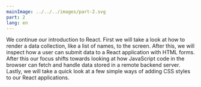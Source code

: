 ```yaml
---
mainImage: ../../../images/part-2.svg
part: 2
lang: en
---
```


<div class="intro">

We continue our introduction to React. First we will take a look at how to render a data collection, like a list of names, to the screen. After this, we will inspect how a user can submit data to a React application with HTML forms. After this our focus shifts towards looking at how JavaScript code in the browser can fetch and handle data stored in a remote backend server. Lastly, we will take a quick look at a few simple ways of adding CSS styles to our React applications.

</div>